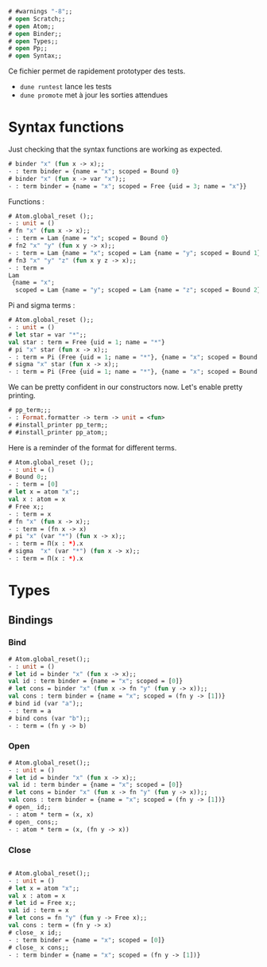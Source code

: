 
```ocaml
# #warnings "-8";;
# open Scratch;;
# open Atom;;
# open Binder;; 
# open Types;; 
# open Pp;;
# open Syntax;;
```

Ce fichier permet de rapidement prototyper des tests. 
  - `dune runtest` lance les tests
  - `dune promote` met à jour les sorties attendues

# Syntax functions

Just checking that the syntax functions are working as expected.

```ocaml
# binder "x" (fun x -> x);;
- : term binder = {name = "x"; scoped = Bound 0}
# binder "x" (fun x -> var "x");;
- : term binder = {name = "x"; scoped = Free {uid = 3; name = "x"}}
```

Functions : 

```ocaml
# Atom.global_reset ();;
- : unit = ()
# fn "x" (fun x -> x);;
- : term = Lam {name = "x"; scoped = Bound 0}
# fn2 "x" "y" (fun x y -> x);;
- : term = Lam {name = "x"; scoped = Lam {name = "y"; scoped = Bound 1}}
# fn3 "x" "y" "z" (fun x y z -> x);;
- : term =
Lam
 {name = "x";
  scoped = Lam {name = "y"; scoped = Lam {name = "z"; scoped = Bound 2}}}
```

Pi and sigma terms : 
```ocaml
# Atom.global_reset ();;
- : unit = ()
# let star = var "*";;
val star : term = Free {uid = 1; name = "*"}
# pi "x" star (fun x -> x);;
- : term = Pi (Free {uid = 1; name = "*"}, {name = "x"; scoped = Bound 0})
# sigma "x" star (fun x -> x);;
- : term = Pi (Free {uid = 1; name = "*"}, {name = "x"; scoped = Bound 0})
```
We can be pretty confident in our constructors now. Let's enable pretty printing.

```ocaml
# pp_term;;;
- : Format.formatter -> term -> unit = <fun>
# #install_printer pp_term;;
# #install_printer pp_atom;;
```

Here is a reminder of the format for different terms.
```ocaml
# Atom.global_reset ();;
- : unit = ()
# Bound 0;;
- : term = [0]
# let x = atom "x";;
val x : atom = x
# Free x;;
- : term = x
# fn "x" (fun x -> x);;
- : term = (fn x -> x)
# pi "x" (var "*") (fun x -> x);;
- : term = Π(x : *).x
# sigma  "x" (var "*") (fun x -> x);;
- : term = Π(x : *).x
```
# Types
## Bindings
         
### Bind
    
```ocaml
# Atom.global_reset();;
- : unit = ()
# let id = binder "x" (fun x -> x);;
val id : term binder = {name = "x"; scoped = [0]}
# let cons = binder "x" (fun x -> fn "y" (fun y -> x));;
val cons : term binder = {name = "x"; scoped = (fn y -> [1])}
# bind id (var "a");;
- : term = a
# bind cons (var "b");;
- : term = (fn y -> b)
```

### Open

```ocaml
# Atom.global_reset();;
- : unit = ()
# let id = binder "x" (fun x -> x);;
val id : term binder = {name = "x"; scoped = [0]}
# let cons = binder "x" (fun x -> fn "y" (fun y -> x));;
val cons : term binder = {name = "x"; scoped = (fn y -> [1])}
# open_ id;;
- : atom * term = (x, x)
# open_ cons;;
- : atom * term = (x, (fn y -> x))
```
### Close

```ocaml

# Atom.global_reset();;
- : unit = ()
# let x = atom "x";;
val x : atom = x
# let id = Free x;;
val id : term = x
# let cons = fn "y" (fun y -> Free x);;
val cons : term = (fn y -> x)
# close_ x id;;
- : term binder = {name = "x"; scoped = [0]}
# close_ x cons;;
- : term binder = {name = "x"; scoped = (fn y -> [1])}
```


